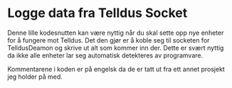 <!--
author: Øyvind Malin
date: 2015-11-29


-->

Logge data fra Telldus Socket
============================
Denne lille kodesnutten kan være nyttig når du skal sette opp nye enheter for å fungere mot Telldus. Det den gjør er å koble seg til socketen for TelldusDeamon og skrive ut alt som kommer inn der. Dette er svært nyttig da ikke alle enheter lar seg automatisk detekteres av programvare.

Kommentarene i koden er på engelsk da de er tatt ut fra ett annet prosjekt jeg holder på med.

<script src="https://gist.github.com/oyvindmal/5954bd57ea76360c671f.js"></script>
